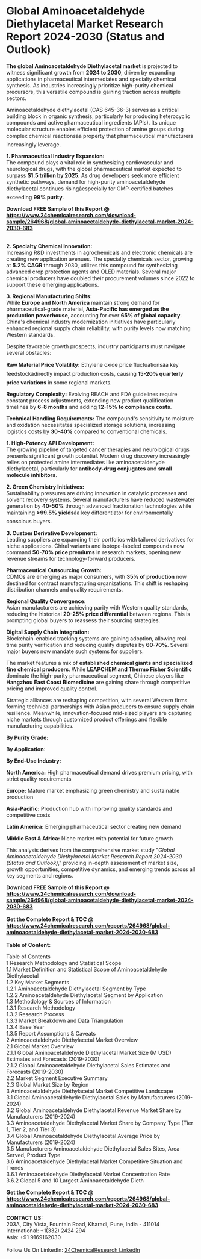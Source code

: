 <h1>Global Aminoacetaldehyde Diethylacetal Market Research Report 2024-2030 (Status and Outlook)</h1><p><strong>The global Aminoacetaldehyde Diethylacetal market</strong> is projected to witness significant growth from <strong>2024 to 2030</strong>, driven by expanding applications in pharmaceutical intermediates and specialty chemical synthesis. As industries increasingly prioritize high-purity chemical precursors, this versatile compound is gaining traction across multiple sectors.</p><p>Aminoacetaldehyde diethylacetal (CAS 645-36-3) serves as a critical building block in organic synthesis, particularly for producing heterocyclic compounds and active pharmaceutical ingredients (APIs). Its unique molecular structure enables efficient protection of amine groups during complex chemical reactionsâa property that pharmaceutical manufacturers increasingly leverage.</p><p><strong>1. Pharmaceutical Industry Expansion:</strong><br>
The compound plays a vital role in synthesizing cardiovascular and neurological drugs, with the global pharmaceutical market expected to surpass <strong>$1.5 trillion by 2025</strong>. As drug developers seek more efficient synthetic pathways, demand for high-purity aminoacetaldehyde diethylacetal continues risingâespecially for GMP-certified batches exceeding <strong>99% purity</strong>.</p><div><b>Download FREE Sample of this Report @ 
            <a href="https://www.24chemicalresearch.com/download-sample/264968/global-aminoacetaldehyde-diethylacetal-market-2024-2030-683">
            https://www.24chemicalresearch.com/download-sample/264968/global-aminoacetaldehyde-diethylacetal-market-2024-2030-683</a></b></div><br><p><strong>2. Specialty Chemical Innovation:</strong><br>
Increasing R&amp;D investments in agrochemicals and electronic chemicals are creating new application avenues. The specialty chemicals sector, growing at <strong>5.2% CAGR</strong> through 2030, utilizes this compound for synthesizing advanced crop protection agents and OLED materials. Several major chemical producers have doubled their procurement volumes since 2022 to support these emerging applications.</p><p><strong>3. Regional Manufacturing Shifts:</strong><br>
While <strong>Europe and North America</strong> maintain strong demand for pharmaceutical-grade material, <strong>Asia-Pacific has emerged as the production powerhouse</strong>, accounting for over <strong>65% of global capacity</strong>. China's chemical industry modernization initiatives have particularly enhanced regional supply chain reliability, with purity levels now matching Western standards.</p><p>Despite favorable growth prospects, industry participants must navigate several obstacles:</p><p><strong>Raw Material Price Volatility:</strong> Ethylene oxide price fluctuationsâa key feedstockâdirectly impact production costs, causing <strong>15-20% quarterly price variations</strong> in some regional markets.</p><p><strong>Regulatory Complexity:</strong> Evolving REACH and FDA guidelines require constant process adjustments, extending new product qualification timelines by <strong>6-8 months</strong> and adding <strong>12-15% to compliance costs</strong>.</p><p><strong>Technical Handling Requirements:</strong> The compound's sensitivity to moisture and oxidation necessitates specialized storage solutions, increasing logistics costs by <strong>30-40%</strong> compared to conventional chemicals.</p><p><strong>1. High-Potency API Development:</strong><br>
The growing pipeline of targeted cancer therapies and neurological drugs presents significant growth potential. Modern drug discovery increasingly relies on protected amine intermediates like aminoacetaldehyde diethylacetal, particularly for <strong>antibody-drug conjugates</strong> and <strong>small molecule inhibitors</strong>.</p><p><strong>2. Green Chemistry Initiatives:</strong><br>
Sustainability pressures are driving innovation in catalytic processes and solvent recovery systems. Several manufacturers have reduced wastewater generation by <strong>40-50%</strong> through advanced fractionation technologies while maintaining <strong>&gt;99.5% yields</strong>âa key differentiator for environmentally conscious buyers.</p><p><strong>3. Custom Derivative Development:</strong><br>
Leading suppliers are expanding their portfolios with tailored derivatives for niche applications. Chiral variants and isotope-labeled compounds now command <strong>50-70% price premiums</strong> in research markets, opening new revenue streams for technology-forward producers.</p><p><strong>Pharmaceutical Outsourcing Growth:</strong><br>
	CDMOs are emerging as major consumers, with <strong>35% of production</strong> now destined for contract manufacturing organizations. This shift is reshaping distribution channels and quality requirements.</p><p><strong>Regional Quality Convergence:</strong><br>
	Asian manufacturers are achieving parity with Western quality standards, reducing the historical <strong>20-25% price differential</strong> between regions. This is prompting global buyers to reassess their sourcing strategies.</p><p><strong>Digital Supply Chain Integration:</strong><br>
	Blockchain-enabled tracking systems are gaining adoption, allowing real-time purity verification and reducing quality disputes by <strong>60-70%</strong>. Several major buyers now mandate such systems for suppliers.</p><p>The market features a mix of <strong>established chemical giants and specialized fine chemical producers</strong>. While <strong>LEAPCHEM and Thermo Fisher Scientific</strong> dominate the high-purity pharmaceutical segment, Chinese players like <strong>Hangzhou East Coast Biomedicine</strong> are gaining share through competitive pricing and improved quality control.</p><p>Strategic alliances are reshaping competition, with several Western firms forming technical partnerships with Asian producers to ensure supply chain resilience. Meanwhile, innovation-focused mid-sized players are capturing niche markets through customized product offerings and flexible manufacturing capabilities.</p><p><strong>By Purity Grade:</strong></p><p><strong>By Application:</strong></p><p><strong>By End-Use Industry:</strong></p><p><strong>North America:</strong> High pharmaceutical demand drives premium pricing, with strict quality requirements</p><p><strong>Europe:</strong> Mature market emphasizing green chemistry and sustainable production</p><p><strong>Asia-Pacific:</strong> Production hub with improving quality standards and competitive costs</p><p><strong>Latin America:</strong> Emerging pharmaceutical sector creating new demand</p><p><strong>Middle East &amp; Africa:</strong> Niche market with potential for future growth</p><p>This analysis derives from the comprehensive market study "<em>Global Aminoacetaldehyde Diethylacetal Market Research Report 2024-2030 (Status and Outlook)</em>," providing in-depth assessment of market size, growth opportunities, competitive dynamics, and emerging trends across all key segments and regions.

</p><div><b>Download FREE Sample of this Report @ 
            <a href="https://www.24chemicalresearch.com/download-sample/264968/global-aminoacetaldehyde-diethylacetal-market-2024-2030-683">
            https://www.24chemicalresearch.com/download-sample/264968/global-aminoacetaldehyde-diethylacetal-market-2024-2030-683</a></b></div><br><div><b>Get the Complete Report & TOC @ 
            <a href="https://www.24chemicalresearch.com/reports/264968/global-aminoacetaldehyde-diethylacetal-market-2024-2030-683">
            https://www.24chemicalresearch.com/reports/264968/global-aminoacetaldehyde-diethylacetal-market-2024-2030-683</a></b></div><br>
            <b>Table of Content:</b><p>Table of Contents<br />
1 Research Methodology and Statistical Scope<br />
1.1 Market Definition and Statistical Scope of Aminoacetaldehyde Diethylacetal<br />
1.2 Key Market Segments<br />
1.2.1 Aminoacetaldehyde Diethylacetal Segment by Type<br />
1.2.2 Aminoacetaldehyde Diethylacetal Segment by Application<br />
1.3 Methodology & Sources of Information<br />
1.3.1 Research Methodology<br />
1.3.2 Research Process<br />
1.3.3 Market Breakdown and Data Triangulation<br />
1.3.4 Base Year<br />
1.3.5 Report Assumptions & Caveats<br />
2 Aminoacetaldehyde Diethylacetal Market Overview<br />
2.1 Global Market Overview<br />
2.1.1 Global Aminoacetaldehyde Diethylacetal Market Size (M USD) Estimates and Forecasts (2019-2030)<br />
2.1.2 Global Aminoacetaldehyde Diethylacetal Sales Estimates and Forecasts (2019-2030)<br />
2.2 Market Segment Executive Summary<br />
2.3 Global Market Size by Region<br />
3 Aminoacetaldehyde Diethylacetal Market Competitive Landscape<br />
3.1 Global Aminoacetaldehyde Diethylacetal Sales by Manufacturers (2019-2024)<br />
3.2 Global Aminoacetaldehyde Diethylacetal Revenue Market Share by Manufacturers (2019-2024)<br />
3.3 Aminoacetaldehyde Diethylacetal Market Share by Company Type (Tier 1, Tier 2, and Tier 3)<br />
3.4 Global Aminoacetaldehyde Diethylacetal Average Price by Manufacturers (2019-2024)<br />
3.5 Manufacturers Aminoacetaldehyde Diethylacetal Sales Sites, Area Served, Product Type<br />
3.6 Aminoacetaldehyde Diethylacetal Market Competitive Situation and Trends<br />
3.6.1 Aminoacetaldehyde Diethylacetal Market Concentration Rate<br />
3.6.2 Global 5 and 10 Largest Aminoacetaldehyde Dieth</p><div><b>Get the Complete Report & TOC @ 
            <a href="https://www.24chemicalresearch.com/reports/264968/global-aminoacetaldehyde-diethylacetal-market-2024-2030-683">
            https://www.24chemicalresearch.com/reports/264968/global-aminoacetaldehyde-diethylacetal-market-2024-2030-683</a></b></div><br><b>CONTACT US:</b><br>
            203A, City Vista, Fountain Road, Kharadi, Pune, India - 411014<br>
            International: +1(332) 2424 294<br>
            Asia: +91 9169162030 <br><br>
            Follow Us On LinkedIn: <a href="https://www.linkedin.com/company/24chemicalresearch/">24ChemicalResearch LinkedIn</a>